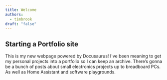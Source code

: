 ```yaml
---
title: Welcome
authors:
  - timbrook
draft: "false"
---
```

## Starting a Portfolio site
This is my new webpage powered by Docusaurus! I've been meaning to get my personal projects into a portfolio so I can keep an archive. There’s gonna be a bunch of posts about small electronics projects up to breadboard PCs. As well as Home Assistant and software playgrounds.

<!-- truncate -->

